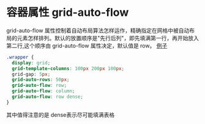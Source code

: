 ---
---

# 容器属性 grid-auto-flow

grid-auto-flow  属性控制着自动布局算法怎样运作，精确指定在网格中被自动布局的元素怎样排列。默认的放置顺序是"先行后列"，即先填满第一行，再开始放入第二行,这个顺序由 grid-auto-flow 属性决定，默认值是 row。 [例子](https://stackblitz.com/edit/web-platform-jvulnp?embed=1&file=styles.css&hideDevTools=1)
<br>

```css {|6|7|8}
.wrapper {
  display: grid;
  grid-template-columns: 100px 200px 100px;
  grid-gap: 5px;
  grid-auto-rows: 50px;
  grid-auto-flow: row;
  grid-auto-flow: column;
  grid-auto-flow: row dense;
}
```
其中值得注意的是 dense表示尽可能填满表格